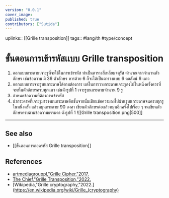 ```yaml
---
version: "0.0.1"
cover_image:
published: true
contributors: ["Sutida"]
---
```

uplinks:: [[Grille transposition]]
tags:: #lang/th #type/concept

# ขั้นตอนการเข้ารหัสเเบบ Grille transposition
1. ออกแบบกระดาษเจาะรูที่จะใช้ในการเข้ารหัส ทำเป็นตารางสี่เหลี่ยมจตุรัส คำนวณจากจำนวนตัวอักษร เช่นข้อความ มี 36 ตัวอักษร หารด้วย 6 ก็จะได้เป็นตารางเเบบ 6 คอลัมน์ 6 เเถว 
2. ออกแบบการเจาะรูบนกระดาษได้ตามต้องการ เเต่ในการวางกระดาษเจาะรูลงไปในหนึ่งครั้งควรที่จะเห็นตัวอักษรครบทุกแถว เช่นดังรูปที่ 1 เจาะรูบนกระดาษจำนวน 9 รู 
3. กำหนดข้อความที่ต้องการเข้ารหัส
4. นำกระดาษที่เจาะรูมาวางบนกระดาษอีกชั้นจากนั้นเขียนข้อความลงไปผ่านรูบนกระดาษจนครบทุกรูในหนึ่งครั้ง แล้วหมุนกระดาษ 90 องศา เขียนตัวอักษรต่อเเล้วหมุนอีกครั้งไปเรื่อย ๆ จนเขียนตัวอักษรครบตามข้อความธรรมดา ดังรูปที่ 1
![[Grille transposition.png|500]]
---
## See also
- [[ขั้นตอนการถอดรหัส Grille transposition]]
## References
- [artmediagrouppl,"Grille Cipher,"2017.](https://youtu.be/IbmOJEGFlK4)
- [The Chief,"Grille Transposition,"2022.](https://theblackchamber552383191.wordpress.com/2020/11/18/grille-transposition/)
- [Wikipedia,"Grille cryptography,"2022.](https://en.wikipedia.org/wiki/Grille_(cryptography)
